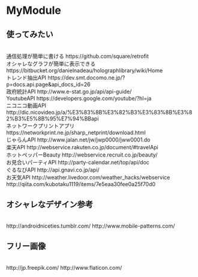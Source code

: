 # MyModule
## 使ってみたい
<br>
通信処理が簡単に書ける
https://github.com/square/retrofit
<br>
オシャレなグラフが簡単に表示できる
https://bitbucket.org/danielnadeau/holographlibrary/wiki/Home
<br>
トレンド抽出API
https://dev.smt.docomo.ne.jp/?p=docs.api.page&api_docs_id=26
<br>
政府統計API
http://www.e-stat.go.jp/api/api-guide/
<br>
YoutubeAPI
https://developers.google.com/youtube/?hl=ja
<br>
ニコニコ動画API
http://dic.nicovideo.jp/a/%E3%83%8B%E3%82%B3%E3%83%8B%E3%82%B3%E5%8B%95%E7%94%BBapi
<br>
ネットワークプリントアプリ
https://networkprint.ne.jp/sharp_netprint/download.html
<br>
じゃらんAPI
http://www.jalan.net/jw/jwp0000/jww0001.do
<br>
楽天API
http://webservice.rakuten.co.jp/document/#travelApi
<br>
ホットペッパーBeauty
http://webservice.recruit.co.jp/beauty/
<br>
お見合いパーティAPI
http://party-calendar.net/top/api/doc
<br>
ぐるなびAPI
http://api.gnavi.co.jp/api/
<br>
お天気API
http://weather.livedoor.com/weather_hacks/webservice
<br>
http://qiita.com/kubotaku1119/items/7e5eaa30fee0a25f70d0
<br>

## オシャレなデザイン参考
<br>
http://androidniceties.tumblr.com/
http://www.mobile-patterns.com/

## フリー画像
<br>
http://jp.freepik.com/
http://www.flaticon.com/
